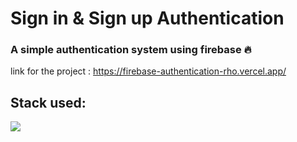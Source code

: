 # Sign in & Sign up Authentication
### A simple authentication system using firebase 🔥
link for the project : https://firebase-authentication-rho.vercel.app/

## Stack used:
<img src="https://img.shields.io/badge/React-20232A?style=for-the-badge&logo=react&logoColor=61DAFB"/>
